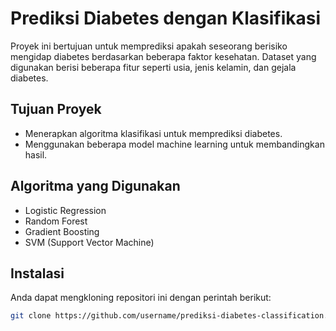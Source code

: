 # Prediksi Diabetes dengan Klasifikasi

Proyek ini bertujuan untuk memprediksi apakah seseorang berisiko mengidap diabetes berdasarkan beberapa faktor kesehatan. Dataset yang digunakan berisi beberapa fitur seperti usia, jenis kelamin, dan gejala diabetes. 

## Tujuan Proyek
- Menerapkan algoritma klasifikasi untuk memprediksi diabetes.
- Menggunakan beberapa model machine learning untuk membandingkan hasil.

## Algoritma yang Digunakan
- Logistic Regression
- Random Forest
- Gradient Boosting
- SVM (Support Vector Machine)

## Instalasi
Anda dapat mengkloning repositori ini dengan perintah berikut:

```bash
git clone https://github.com/username/prediksi-diabetes-classification.git
